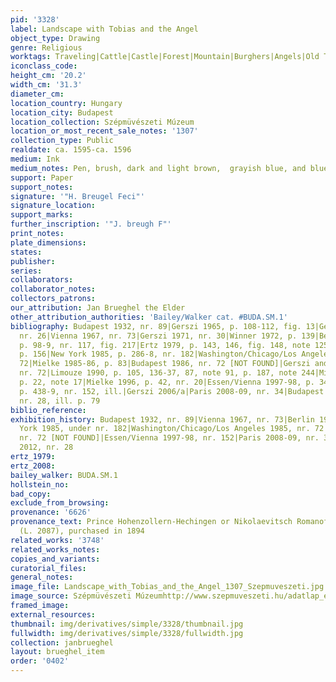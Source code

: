 ```yaml
---
pid: '3328'
label: Landscape with Tobias and the Angel
object_type: Drawing
genre: Religious
worktags: Traveling|Cattle|Castle|Forest|Mountain|Burghers|Angels|Old Testament
iconclass_code:
height_cm: '20.2'
width_cm: '31.3'
diameter_cm:
location_country: Hungary
location_city: Budapest
location_collection: Szépmüvészeti Múzeum
location_or_most_recent_sale_notes: '1307'
collection_type: Public
realdate: ca. 1595-ca. 1596
medium: Ink
medium_notes: Pen, brush, dark and light brown,  grayish blue, and blue ink
support: Paper
support_notes:
signature: '"H. Breugel Feci"'
signature_location:
support_marks:
further_inscription: '"J. breugh F"'
print_notes:
plate_dimensions:
states:
publisher:
series:
collaborators:
collaborator_notes:
collectors_patrons:
our_attribution: Jan Brueghel the Elder
other_attribution_authorities: 'Bailey/Walker cat. #BUDA.SM.1'
bibliography: Budapest 1932, nr. 89|Gerszi 1965, p. 108-112, fig. 13|Gerszi 1967,
  nr. 26|Vienna 1967, nr. 73|Gerszi 1971, nr. 30|Winner 1972, p. 139|Berlin 1975,
  p. 98-9, nr. 117, fig. 217|Ertz 1979, p. 143, 146, fig. 148, note 125|Brussels 1980,
  p. 156|New York 1985, p. 286-8, nr. 182|Washington/Chicago/Los Angeles 1985, nr.
  72|Mielke 1985-86, p. 83|Budapest 1986, nr. 72 [NOT FOUND]|Gerszi and Bodnár 1988,
  nr. 72|Limouze 1990, p. 105, 136-37, 87, note 91, p. 187, note 244|Mielke 1994,
  p. 22, note 17|Mielke 1996, p. 42, nr. 20|Essen/Vienna 1997-98, p. 34-6, nr. 45,
  p. 438-9, nr. 152, ill.|Gerszi 2006/a|Paris 2008-09, nr. 34|Budapest 2012, p. 78-9,
  nr. 28, ill. p. 79
biblio_reference:
exhibition_history: Budapest 1932, nr. 89|Vienna 1967, nr. 73|Berlin 1975, nr. 117|New
  York 1985, under nr. 182|Washington/Chicago/Los Angeles 1985, nr. 72|Budapest 1986,
  nr. 72 [NOT FOUND]|Essen/Vienna 1997-98, nr. 152|Paris 2008-09, nr. 34|Budapest
  2012, nr. 28
ertz_1979:
ertz_2008:
bailey_walker: BUDA.SM.1
hollstein_no:
bad_copy:
exclude_from_browsing:
provenance: '6626'
provenance_text: Prince Hohenzollern-Hechingen or Nikolaevitsch Romanoff Collection
  (L. 2087), purchased in 1894
related_works: '3748'
related_works_notes:
copies_and_variants:
curatorial_files:
general_notes:
image_file: Landscape_with_Tobias_and_the_Angel_1307_Szepmuveszeti.jpg
image_source: Szépmüvészeti Múzeumhttp://www.szepmuveszeti.hu/adatlap_eng/landscape_with_tobias_and_the_11141
framed_image:
external_resources:
thumbnail: img/derivatives/simple/3328/thumbnail.jpg
fullwidth: img/derivatives/simple/3328/fullwidth.jpg
collection: janbrueghel
layout: brueghel_item
order: '0402'
---
```

